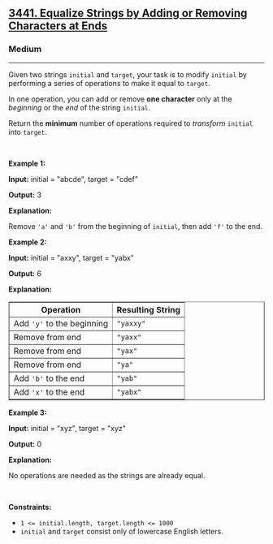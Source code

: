 <h2><a href="https://leetcode.com/problems/equalize-strings-by-adding-or-removing-characters-at-ends">3441. Equalize Strings by Adding or Removing Characters at Ends</a></h2><h3>Medium</h3><hr><p>Given two strings <code>initial</code> and <code>target</code>, your task is to modify <code>initial</code> by performing a series of operations to make it equal to <code>target</code>.</p>

<p>In one operation, you can add or remove <strong>one character</strong> only at the <em>beginning</em> or the <em>end</em> of the string <code>initial</code>.</p>

<p>Return the <strong>minimum</strong> number of operations required to <em>transform</em> <code>initial</code> into <code>target</code>.</p>

<p>&nbsp;</p>
<p><strong class="example">Example 1:</strong></p>

<div class="example-block">
<p><strong>Input:</strong> <span class="example-io">initial = &quot;abcde&quot;, target = &quot;cdef&quot;</span></p>

<p><strong>Output:</strong> 3</p>

<p><strong>Explanation:</strong></p>

<p>Remove <code>&#39;a&#39;</code> and <code>&#39;b&#39;</code> from the beginning of <code>initial</code>, then add <code>&#39;f&#39;</code> to the end.</p>
</div>

<p><strong class="example">Example 2:</strong></p>

<div class="example-block">
<p><strong>Input:</strong> <span class="example-io">initial = &quot;axxy&quot;, target = &quot;yabx&quot;</span></p>

<p><strong>Output:</strong> 6</p>

<p><strong>Explanation:</strong></p>

<table border="1">
	<tbody>
		<tr>
			<th>Operation</th>
			<th>Resulting String</th>
		</tr>
		<tr>
			<td>Add <code>&#39;y&#39;</code> to the beginning</td>
			<td><code>&quot;yaxxy&quot;</code></td>
		</tr>
		<tr>
			<td>Remove from end</td>
			<td><code>&quot;yaxx&quot;</code></td>
		</tr>
		<tr>
			<td>Remove from end</td>
			<td><code>&quot;yax&quot;</code></td>
		</tr>
		<tr>
			<td>Remove from end</td>
			<td><code>&quot;ya&quot;</code></td>
		</tr>
		<tr>
			<td>Add <code>&#39;b&#39;</code> to the end</td>
			<td><code>&quot;yab&quot;</code></td>
		</tr>
		<tr>
			<td>Add <code>&#39;x&#39;</code> to the end</td>
			<td><code>&quot;yabx&quot;</code></td>
		</tr>
	</tbody>
</table>
</div>

<p><strong class="example">Example 3:</strong></p>

<div class="example-block">
<p><strong>Input:</strong> <span class="example-io">initial = &quot;xyz&quot;, target = &quot;xyz&quot;</span></p>

<p><strong>Output:</strong> <span class="example-io">0</span></p>

<p><strong>Explanation:</strong></p>

<p>No operations are needed as the strings are already equal.</p>
</div>

<p>&nbsp;</p>
<p><strong>Constraints:</strong></p>

<ul>
	<li><code>1 &lt;= initial.length, target.length &lt;= 1000</code></li>
	<li><code>initial</code> and <code>target</code> consist only of lowercase English letters.</li>
</ul>
